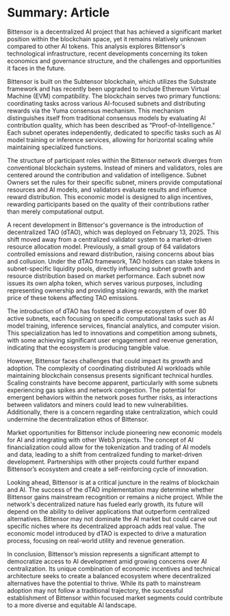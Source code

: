 # Summary: Article

Bittensor is a decentralized AI project that has achieved a significant market position within the blockchain space, yet it remains relatively unknown compared to other AI tokens. This analysis explores Bittensor's technological infrastructure, recent developments concerning its token economics and governance structure, and the challenges and opportunities it faces in the future.

Bittensor is built on the Subtensor blockchain, which utilizes the Substrate framework and has recently been upgraded to include Ethereum Virtual Machine (EVM) compatibility. The blockchain serves two primary functions: coordinating tasks across various AI-focused subnets and distributing rewards via the Yuma consensus mechanism. This mechanism distinguishes itself from traditional consensus models by evaluating AI contribution quality, which has been described as “Proof-of-Intelligence.” Each subnet operates independently, dedicated to specific tasks such as AI model training or inference services, allowing for horizontal scaling while maintaining specialized functions.

The structure of participant roles within the Bittensor network diverges from conventional blockchain systems. Instead of miners and validators, roles are centered around the contribution and validation of intelligence. Subnet Owners set the rules for their specific subnet, miners provide computational resources and AI models, and validators evaluate results and influence reward distribution. This economic model is designed to align incentives, rewarding participants based on the quality of their contributions rather than merely computational output.

A recent development in Bittensor's governance is the introduction of decentralized TAO (dTAO), which was deployed on February 13, 2025. This shift moved away from a centralized validator system to a market-driven resource allocation model. Previously, a small group of 64 validators controlled emissions and reward distribution, raising concerns about bias and collusion. Under the dTAO framework, TAO holders can stake tokens in subnet-specific liquidity pools, directly influencing subnet growth and resource distribution based on market performance. Each subnet now issues its own alpha token, which serves various purposes, including representing ownership and providing staking rewards, with the market price of these tokens affecting TAO emissions.

The introduction of dTAO has fostered a diverse ecosystem of over 80 active subnets, each focusing on specific computational tasks such as AI model training, inference services, financial analytics, and computer vision. This specialization has led to innovations and competition among subnets, with some achieving significant user engagement and revenue generation, indicating that the ecosystem is producing tangible value.

However, Bittensor faces challenges that could impact its growth and adoption. The complexity of coordinating distributed AI workloads while maintaining blockchain consensus presents significant technical hurdles. Scaling constraints have become apparent, particularly with some subnets experiencing gas spikes and network congestion. The potential for emergent behaviors within the network poses further risks, as interactions between validators and miners could lead to new vulnerabilities. Additionally, there is a concern regarding stake centralization, which could undermine the decentralization ethos of Bittensor.

Market opportunities for Bittensor include pioneering new economic models for AI and integrating with other Web3 projects. The concept of AI financialization could allow for the tokenization and trading of AI models and data, leading to a shift from centralized funding to market-driven development. Partnerships with other projects could further expand Bittensor’s ecosystem and create a self-reinforcing cycle of innovation.

Looking ahead, Bittensor is at a critical juncture in the realms of blockchain and AI. The success of the dTAO implementation may determine whether Bittensor gains mainstream recognition or remains a niche project. While the network's decentralized nature has fueled early growth, its future will depend on the ability to deliver applications that outperform centralized alternatives. Bittensor may not dominate the AI market but could carve out specific niches where its decentralized approach adds real value. The economic model introduced by dTAO is expected to drive a maturation process, focusing on real-world utility and revenue generation.

In conclusion, Bittensor’s mission represents a significant attempt to democratize access to AI development amid growing concerns over AI centralization. Its unique combination of economic incentives and technical architecture seeks to create a balanced ecosystem where decentralized alternatives have the potential to thrive. While its path to mainstream adoption may not follow a traditional trajectory, the successful establishment of Bittensor within focused market segments could contribute to a more diverse and equitable AI landscape.